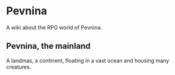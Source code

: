# Pevnina

A wiki about the RPG world of Pevnina.

## Pevnina, the mainland

A landmas, a continent, floating in a vast ocean and housing many creatures.
